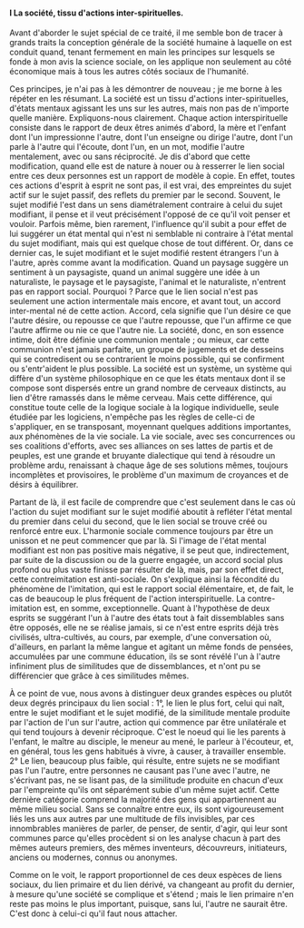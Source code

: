 #### I La société, tissu d'actions inter-spirituelles.

Avant d'aborder le sujet spécial de ce traité, il me semble bon de tracer à grands traits la conception générale de la société humaine à laquelle on est conduit quand, tenant fermement en main les principes sur lesquels se fonde à mon avis la science sociale, on les applique non seulement au côté économique mais à tous les autres côtés sociaux de l'humanité.

Ces principes, je n'ai pas à les démontrer de nouveau ; je me borne à les répéter en les résumant. La société est un tissu d'actions inter-spirituelles, d'états mentaux agissant les uns sur les autres, mais non pas de n'importe quelle manière. Expliquons-nous clairement. Chaque action interspirituelle consiste dans le rapport de deux êtres animés d'abord, la mère et l'enfant dont l'un impressionne l'autre, dont l'un enseigne ou dirige l'autre, dont l'un parle à l'autre qui l'écoute, dont l'un, en un mot, modifie l'autre mentalement, avec ou sans réciprocité. Je dis d'abord que cette modification, quand elle est de nature à nouer ou à resserrer le lien social entre ces deux personnes est un rapport de modèle à copie. En effet, toutes ces actions d'esprit à esprit ne sont pas, il est vrai, des empreintes du sujet actif sur le sujet passif, des reflets du premier par le second. Souvent, le sujet modifié l'est dans un sens diamétralement contraire à celui du sujet modifiant, il pense et il veut précisément l'opposé de ce qu'il voit penser et vouloir. Parfois même, bien rarement, l'influence qu'il subit a pour effet de lui suggérer un état mental qui n'est ni semblable ni contraire à l'état mental du sujet modifiant, mais qui est quelque chose de tout différent. Or, dans ce dernier cas, le sujet modifiant et le sujet modifié restent étrangers l'un à l'autre, après comme avant la modification. Quand un paysage suggère un sentiment à un paysagiste, quand un animal suggère une idée à un naturaliste, le paysage et le paysagiste, l'animal et le naturaliste, n'entrent pas en rapport social. Pourquoi ? Parce que le lien social n'est pas seulement une action intermentale mais encore, et avant tout, un accord inter-mental né de cette action. Accord, cela signifie que l'un désire ce que l'autre désire, ou repousse ce que l'autre repousse, que l'un affirme ce que l'autre affirme ou nie ce que l'autre nie. La société, donc, en son essence intime, doit être définie une communion mentale ; ou mieux, car cette communion n'est jamais parfaite, un groupe de jugements et de desseins qui se contredisent ou se contrarient le moins possible, qui se confirment ou s'entr'aident le plus possible. La société est un système, un système qui diffère d'un système philosophique en ce que les états mentaux dont il se compose sont dispersés entre un grand nombre de cerveaux distincts, au lien d'être ramassés dans le même cerveau. Mais cette différence, qui constitue toute celle de la logique sociale à la logique individuelle, seule étudiée par les logiciens, n'empêche pas les règles de celle-ci de s'appliquer, en se transposant, moyennant quelques additions importantes, aux phénomènes de la vie sociale. La vie sociale, avec ses concurrences ou ses coalitions d'efforts, avec ses alliances on ses lattes de partis et de peuples, est une grande et bruyante dialectique qui tend à résoudre un problème ardu, renaissant à chaque âge de ses solutions mêmes, toujours incomplètes et provisoires, le problème d'un maximum de croyances et de désirs à équilibrer.

Partant de là, il est facile de comprendre que c'est seulement dans le cas où l'action du sujet modifiant sur le sujet modifié aboutit à refléter l'état mental du premier dans celui du second, que le lien social se trouve créé ou renforcé entre eux. L'harmonie sociale commence toujours par être un unisson et ne peut commencer que par là. Si l'image de l'état mental modifiant est non pas positive mais négative, il se peut que, indirectement, par suite de la discussion ou de la guerre engagée, un accord social plus profond ou plus vaste finisse par résulter de là, mais, par son effet direct, cette contreimitation est anti-sociale. On s'explique ainsi la fécondité du phénomène de l'imitation, qui est le rapport social élémentaire, et, de fait, le cas de beaucoup le plus fréquent de l'action interspirituelle. La contre-imitation est, en somme, exceptionnelle. Quant à l'hypothèse de deux esprits se suggérant l'un à l'autre des états tout à fait dissemblables sans être opposés, elle ne se réalise jamais, si ce n'est entre esprits déjà très civilisés, ultra-cultivés, au cours, par exemple, d'une conversation où, d'ailleurs, en parlant la même langue et agitant un même fonds de pensées, accumulées par une commune éducation, ils se sont révélé l'un à l'autre infiniment plus de similitudes que de dissemblances, et n'ont pu se différencier que grâce à ces similitudes mêmes.

À ce point de vue, nous avons à distinguer deux grandes espèces ou plutôt deux degrés principaux du lien social : 1°, le lien le plus fort, celui qui naît, entre le sujet modifiant et le sujet modifié, de la similitude mentale produite par l'action de l'un sur l'autre, action qui commence par être unilatérale et qui tend toujours à devenir réciproque. C'est le noeud qui lie les parents à l'enfant, le maître au disciple, le meneur au mené, le parleur à l'écouteur, et, en général, tous les gens habitués à vivre, à causer, à travailler ensemble. 2° Le lien, beaucoup plus faible, qui résulte, entre sujets ne se modifiant pas l'un l'autre, entre personnes ne causant pas l'une avec l'autre, ne s'écrivant pas, ne se lisant pas, de la similitude produite en chacun d'eux par l'empreinte qu'ils ont séparément subie d'un même sujet actif. Cette dernière catégorie comprend la majorité des gens qui appartiennent au même milieu social. Sans se connaître entre eux, ils sont vigoureusement liés les uns aux autres par une multitude de fils invisibles, par ces innombrables manières de parler, de penser, de sentir, d'agir, qui leur sont communes parce qu'elles procèdent si on les analyse chacun à part des mêmes auteurs premiers, des mêmes inventeurs, découvreurs, initiateurs, anciens ou modernes, connus ou anonymes.

Comme on le voit, le rapport proportionnel de ces deux espèces de liens sociaux, du lien primaire et du lien dérivé, va changeant au profit du dernier, à mesure qu'une société se complique et s'étend ; mais le lien primaire n'en reste pas moins le plus important, puisque, sans lui, l'autre ne saurait être. C'est donc à celui-ci qu'il faut nous attacher.
